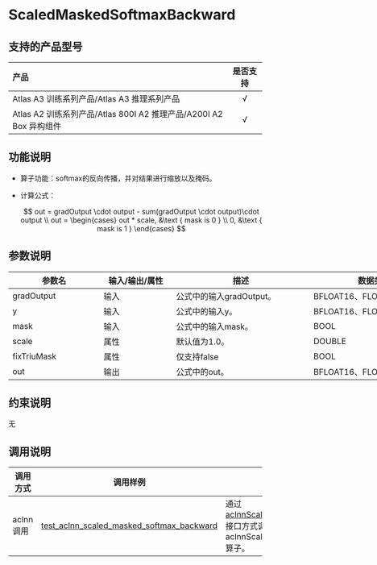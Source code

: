 # ScaledMaskedSoftmaxBackward

## 支持的产品型号

|产品             |  是否支持  |
|:-------------------------|:----------:|
|  <term>Atlas A3 训练系列产品/Atlas A3 推理系列产品</term>   |     √    |
|  <term>Atlas A2 训练系列产品/Atlas 800I A2 推理产品/A200I A2 Box 异构组件</term>     |     √    |

## 功能说明

- 算子功能：softmax的反向传播，并对结果进行缩放以及掩码。
- 计算公式：

  $$
  out = gradOutput \cdot output - sum(gradOutput \cdot output)\cdot output \\
  out = \begin{cases}
  out * scale, &\text { mask is 0 } \\
  0, &\text { mask is 1 }
  \end{cases}
  $$


## 参数说明

<table style="undefined;table-layout: fixed; width: 970px"><colgroup>
  <col style="width: 181px">
  <col style="width: 144px">
  <col style="width: 273px">
  <col style="width: 256px">
  <col style="width: 116px">
  </colgroup>
  <thead>
    <tr>
      <th>参数名</th>
      <th>输入/输出/属性</th>
      <th>描述</th>
      <th>数据类型</th>
      <th>数据格式</th>
    </tr></thead>
  <tbody>
  <tr>
      <td>gradOutput</td>
      <td>输入</td>
      <td>公式中的输入gradOutput。</td>
      <td>BFLOAT16、FLOAT16、FLOAT</td>
      <td>ND</td>
    </tr>
    <tr>
      <td>y</td>
      <td>输入</td>
      <td>公式中的输入y。</td>
      <td>BFLOAT16、FLOAT16、FLOAT</td>
      <td>ND</td>
    </tr>
    <tr>
      <td>mask</td>
      <td>输入</td>
      <td>公式中的输入mask。</td>
      <td>BOOL</td>
      <td>ND</td>
    </tr>
    <tr>
      <td>scale</td>
      <td>属性</td>
      <td>默认值为1.0。</td>
      <td>DOUBLE</td>
      <td>-</td>
    </tr>
    <tr>
      <td>fixTriuMask</td>
      <td>属性</td>
      <td>仅支持false</td>
      <td>BOOL</td>
      <td>-</td>
    </tr>
    <tr>
      <td>out</td>
      <td>输出</td>
      <td>公式中的out。</td>
      <td>BFLOAT16、FLOAT16、FLOAT</td>
      <td>ND</td>
    </tr>
  </tbody></table>


## 约束说明

无

## 调用说明

| 调用方式 | 调用样例                                                                   | 说明                                                             |
|--------------|------------------------------------------------------------------------|----------------------------------------------------------------|
| aclnn调用 | [test_aclnn_scaled_masked_softmax_backward](./examples/test_aclnn_scaled_masked_softmax_backward.cpp) | 通过[aclnnScaledMaskedSoftmaxBackward](./docs/aclnnScaledMaskedSoftmaxBackward.md)接口方式调用aclnnScaledMaskedSoftmaxBackward算子。    |
